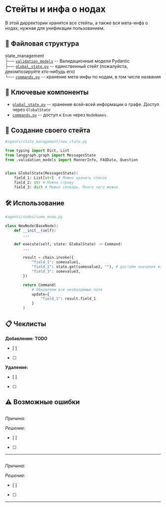 # Стейты и инфа о нодах
В этой дирректории хранятся все стейты, а также вся мета-инфа о нодах, нужная для унификации пользованием.

## 📁 Файловая структура
state_management\
├── [`validation_models`](../agents/state_management/validation_models/) -- Валидационные модели Pydantic \
├── [`global_state.py`](global_state.py) -- единственный стейт (пожалуйста, декомпозируйте кто-нибудь его) \
└── [`commands.py`](commands.py) -- хранение мета-инфы по нодам, в том числе названия

## 🧩 Ключевые компоненты
- [`global_state.py`](global_state.py) -- хранение всей-всей информации о графе. Доступ через `GlobalState`
- [`commands.py`](commands.py) -- доступ к `Enum` через `NodeNames`.

## 🎨 Создание своего стейта
```python
#agents/state_management/new_state.py

from typing import Dict, List
from langgraph.graph import MessagesState
from .validation_models import MannerInfo, FAQData, Question


class GlobalState(MessagesState):
    field_1: List[str]  # Можно хранить список
    field_2: str # Можно строку
    field_3: dict # Можно словарь. Много чего можно
```
## 🛠️ Использование
```python
#agents/nodes/some_mode.py

class NewNode(BaseNode):
    def __init__(self):
        ...

    def execute(self, state: GlobalState) -> Command:
        ...

        result = chain.invoke({
            "field_1": somevalue1,
            "field_2": state.get(somevalue2, ""), # достаём значения из стейта через get()
            "field_3": somevalue3,
        })

        return Command(
            # Обновляем все необходимые поля
            update={ 
                "field_1": result.field_1
            }
        )
```

## 📋 Чеклисты

**Добавление: TODO**
- [ ]
- [ ]

**Удаление:**
- [ ]
- [ ]

## ⚠️ Возможные ошибки

```bash

```
_Причина:_

_Решение:_
- [ ]
- [ ]
---

```bash

```
_Причина:_

_Решение:_
- [ ]
- [ ]
---
